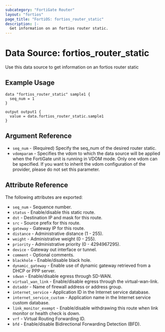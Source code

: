 ```yaml
---
subcategory: "FortiGate Router"
layout: "fortios"
page_title: "FortiOS: fortios_router_static"
description: |-
  Get information on an fortios router static.
---
```


# Data Source: fortios_router_static
Use this data source to get information on an fortios router static

## Example Usage

```hcl
data "fortios_router_static" sample1 {
  seq_num = 1
}

output output1 {
  value = data.fortios_router_static.sample1
}
```

## Argument Reference

* `seq_num` - (Required) Specify the seq_num of the desired router static.
* `vdomparam` - Specifies the vdom to which the data source will be applied when the FortiGate unit is running in VDOM mode. Only one vdom can be specified. If you want to inherit the vdom configuration of the provider, please do not set this parameter.


## Attribute Reference

The following attributes are exported:

* `seq_num` - Sequence number.
* `status` - Enable/disable this static route.
* `dst` - Destination IP and mask for this route.
* `src` - Source prefix for this route.
* `gateway` - Gateway IP for this route.
* `distance` - Administrative distance (1 - 255).
* `weight` - Administrative weight (0 - 255).
* `priority` - Administrative priority (0 - 4294967295).
* `device` - Gateway out interface or tunnel.
* `comment` - Optional comments.
* `blackhole` - Enable/disable black hole.
* `dynamic_gateway` - Enable use of dynamic gateway retrieved from a DHCP or PPP server.
* `sdwan` - Enable/disable egress through SD-WAN.
* `virtual_wan_link` - Enable/disable egress through the virtual-wan-link.
* `dstaddr` - Name of firewall address or address group.
* `internet_service` - Application ID in the Internet service database.
* `internet_service_custom` - Application name in the Internet service custom database.
* `link_monitor_exempt` - Enable/disable withdrawing this route when link monitor or health check is down.
* `vrf` - Virtual Routing Forwarding ID.
* `bfd` - Enable/disable Bidirectional Forwarding Detection (BFD).

